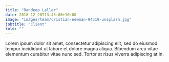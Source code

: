 ```yaml
---
title: "Randeep Laller"
date: 2018-12-20T13:45:06+10:00
image: "images/team/cristian-newman-94319-unsplash.jpg"
jobtitle: "Client"
role: ""
---
```


Lorem ipsum dolor sit amet, consectetur adipiscing elit, sed do eiusmod tempor incididunt ut labore et dolore magna aliqua. Bibendum arcu vitae elementum curabitur vitae nunc sed. Tortor at risus viverra adipiscing at in.
